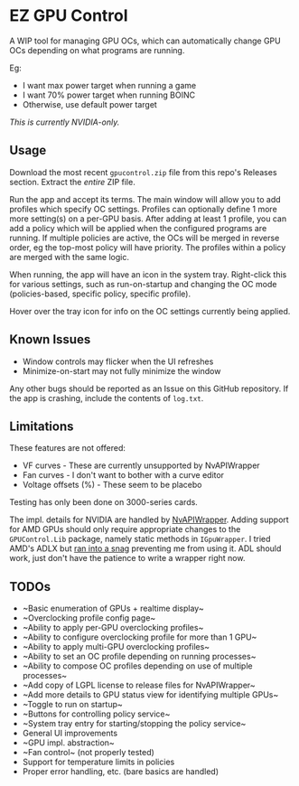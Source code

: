 # EZ GPU Control

A WIP tool for managing GPU OCs, which can automatically change GPU OCs depending on what programs are running.

Eg:

- I want max power target when running a game
- I want 70% power target when running BOINC
- Otherwise, use default power target

*This is currently NVIDIA-only.*

## Usage

Download the most recent `gpucontrol.zip` file from this repo's Releases section. Extract the _entire_ ZIP file.

Run the app and accept its terms. The main window will allow you to add profiles which specify OC settings. Profiles can optionally define 1 more more setting(s) on a per-GPU basis. After adding at
least 1 profile, you can add a policy which will be applied when the configured programs are running. If multiple policies are active, the OCs will be merged in reverse order, eg the top-most policy
will have priority. The profiles within a policy are merged with the same logic.

When running, the app will have an icon in the system tray. Right-click this for various settings, such as run-on-startup and changing the OC mode (policies-based, specific policy, specific profile).

Hover over the tray icon for info on the OC settings currently being applied.

## Known Issues

- Window controls may flicker when the UI refreshes
- Minimize-on-start may not fully minimize the window

Any other bugs should be reported as an Issue on this GitHub repository. If the app is crashing, include the contents of `log.txt`.

## Limitations

These features are not offered:

- VF curves - These are currently unsupported by NvAPIWrapper
- Fan curves - I don't want to bother with a curve editor
- Voltage offsets (%) - These seem to be placebo

Testing has only been done on 3000-series cards.

The impl. details for NVIDIA are handled by [NvAPIWrapper](https://github.com/falahati/NvAPIWrapper). Adding support for AMD GPUs should only require appropriate changes to the `GPUControl.Lib`
package, namely static methods in `IGpuWrapper`. I tried AMD's ADLX but [ran into a snag](https://github.com/GPUOpen-LibrariesAndSDKs/ADLX/issues/1) preventing me from using it. ADL should work,
just don't have the patience to write a wrapper right now.

## TODOs

- ~Basic enumeration of GPUs + realtime display~
- ~Overclocking profile config page~
- ~Ability to apply per-GPU overclocking profiles~
- ~Ability to configure overclocking profile for more than 1 GPU~
- ~Ability to apply multi-GPU overclocking profiles~
- ~Ability to set an OC profile depending on running processes~
- ~Ability to compose OC profiles depending on use of multiple processes~
- ~Add copy of LGPL license to release files for NvAPIWrapper~
- ~Add more details to GPU status view for identifying multiple GPUs~
- ~Toggle to run on startup~
- ~Buttons for controlling policy service~
- ~System tray entry for starting/stopping the policy service~
- General UI improvements
- ~GPU impl. abstraction~
- ~Fan control~ (not properly tested)
- Support for temperature limits in policies
- Proper error handling, etc. (bare basics are handled)